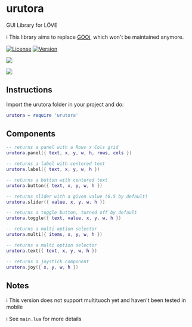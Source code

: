 # urutora

GUI Library for LÖVE

:information_source: This library aims to replace [GOOi](https://github.com/tavuntu/gooi), which won't be maintained anymore.

[![License](http://img.shields.io/:license-MIT-blue.svg)](https://github.com/tavuntu/urutora/blob/master/LICENSE.md)
[![Version](http://img.shields.io/:version-0.0.8-green.svg)](https://github.com/tavuntu/urutora)

![](https://i.postimg.cc/4Nh1RSKB/Screen-Shot-2020-05-01-at-1-48-55-PM.png)

![](https://i.postimg.cc/T3B32gVj/Screen-Shot-2020-05-01-at-2-55-14-PM.png)

## Instructions

Import the urutora folder in your project and do:

```lua
urutora = require 'urutora'
```
## Components

```lua
-- returns a panel with a Rows x Cols grid
urutora.panel({ text, x, y, w, h, rows, cols })
```

```lua
-- returns a label with centered text
urutora.label({ text, x, y, w, h })
```

```lua
-- returns a button with centered text
urutora.button({ text, x, y, w, h })
```

```lua
-- returns slider with a given value (0.5 by default)
urutora.slider({ value, x, y, w, h })
```

```lua
-- returns a toggle button, turned off by default
urutora.toggle({ text, value, x, y, w, h })
```

```lua
-- returns a multi option selector
urutora.multi({ items, x, y, w, h })
```

```lua
-- returns a multi option selector
urutora.text({ text, x, y, w, h })
```

```lua
-- returns a joystick component
urutora.joy({ x, y, w, h })
```

## Notes

:information_source: This version does not support multituoch yet and haven't been tested in mobile

:information_source: See ```main.lua``` for more details
